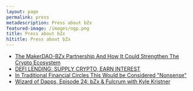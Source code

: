```yaml
---
layout: page
permalink: press
metadescription: Press about bZx
featured-image: /images/ogp.png
title: Press about bZx
h1title: Press about bZx
---
```


- [The MakerDAO-BZx Partnership And How It Could Strengthen The Crypto Ecosystem](https://www.investinblockchain.com/makerdao-bzx-partnership/)
- [DEFI LENDING: SUPPLY CRYPTO, EARN INTEREST](https://nuggetsnews.com.au/defi-lending-supply-crypto-earn-interest/)
- [In Traditional Financial Circles This Would be Considered "Nonsense"](https://thedefiant.substack.com/p/in-traditional-financial-circles)
- [Wizard of Dapps, Episode 24: bZx & Fulcrum with Kyle Kristner](https://anchor.fm/wizardofdapps/episodes/Episode-24-bZx--Fulcrum-with-Kyle-Kristner-e8rage)

